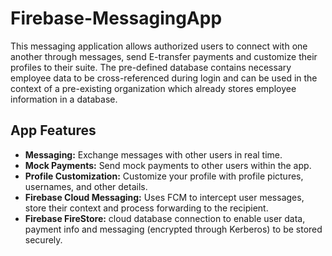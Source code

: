# Firebase-MessagingApp

This messaging application allows authorized users to connect with one another through messages, send E-transfer payments and customize their profiles to their suite. The pre-defined database contains necessary employee data to be cross-referenced during login and can be used in the context of a pre-existing organization which already stores employee information in a database.

## App Features
- **Messaging:** Exchange messages with other users in real time.
- **Mock Payments:** Send mock payments to other users within the app.
- **Profile Customization:** Customize your profile with profile pictures, usernames, and other details.
- **Firebase Cloud Messaging:** Uses FCM to intercept user messages, store their context and process forwarding to the recipient. 
- **Firebase FireStore:** cloud database connection to enable user data, payment info and messaging (encrypted through Kerberos) to be stored securely.
